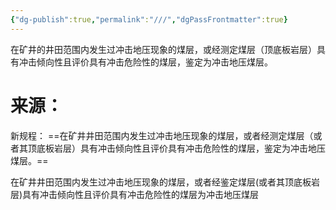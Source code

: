 ```yaml
---
{"dg-publish":true,"permalink":"///","dgPassFrontmatter":true}
---
```



在矿井的井田范围内发生过冲击地压现象的煤层，或经测定煤层（顶底板岩层）具有冲击倾向性且评价具有冲击危险性的煤层，鉴定为冲击地压煤层。



# 来源：
新规程：
==在矿井井田范围内发生过冲击地压现象的煤层，或者经测定煤层（或者其顶底板岩层）具有冲击倾向性且评价具有冲击危险性的煤层，鉴定为冲击地压煤层。==

在矿井井⽥范围内发⽣过冲击地压现象的煤层，或者经鉴定煤层(或者其顶底板岩层)具有冲击倾向性且评价具有冲击危险性的煤层为冲击地压煤层


